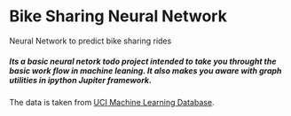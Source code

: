 # Bike Sharing Neural Network
Neural Network to predict bike sharing rides
##### Its a basic neural netork todo project intended to take you throught the basic work flow in machine leaning. It also makes you aware with graph utilities in ipython Jupiter framework.

The data is taken from [UCI Machine Learning Database](https://archive.ics.uci.edu/ml/datasets/Bike+Sharing+Dataset).
